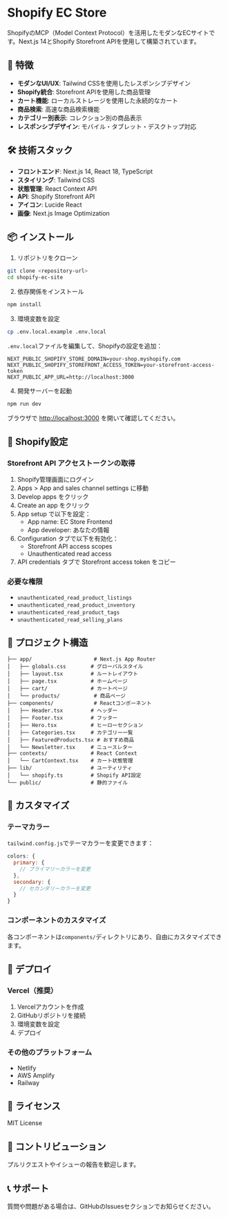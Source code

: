 # Shopify EC Store

ShopifyのMCP（Model Context Protocol）を活用したモダンなECサイトです。Next.js 14とShopify Storefront APIを使用して構築されています。

## 🚀 特徴

- **モダンなUI/UX**: Tailwind CSSを使用したレスポンシブデザイン
- **Shopify統合**: Storefront APIを使用した商品管理
- **カート機能**: ローカルストレージを使用した永続的なカート
- **商品検索**: 高速な商品検索機能
- **カテゴリー別表示**: コレクション別の商品表示
- **レスポンシブデザイン**: モバイル・タブレット・デスクトップ対応

## 🛠️ 技術スタック

- **フロントエンド**: Next.js 14, React 18, TypeScript
- **スタイリング**: Tailwind CSS
- **状態管理**: React Context API
- **API**: Shopify Storefront API
- **アイコン**: Lucide React
- **画像**: Next.js Image Optimization

## 📦 インストール

1. リポジトリをクローン
```bash
git clone <repository-url>
cd shopify-ec-site
```

2. 依存関係をインストール
```bash
npm install
```

3. 環境変数を設定
```bash
cp .env.local.example .env.local
```

`.env.local`ファイルを編集して、Shopifyの設定を追加：

```env
NEXT_PUBLIC_SHOPIFY_STORE_DOMAIN=your-shop.myshopify.com
NEXT_PUBLIC_SHOPIFY_STOREFRONT_ACCESS_TOKEN=your-storefront-access-token
NEXT_PUBLIC_APP_URL=http://localhost:3000
```

4. 開発サーバーを起動
```bash
npm run dev
```

ブラウザで [http://localhost:3000](http://localhost:3000) を開いて確認してください。

## 🏪 Shopify設定

### Storefront API アクセストークンの取得

1. Shopify管理画面にログイン
2. Apps > App and sales channel settings に移動
3. Develop apps をクリック
4. Create an app をクリック
5. App setup で以下を設定：
   - App name: EC Store Frontend
   - App developer: あなたの情報
6. Configuration タブで以下を有効化：
   - Storefront API access scopes
   - Unauthenticated read access
7. API credentials タブで Storefront access token をコピー

### 必要な権限

- `unauthenticated_read_product_listings`
- `unauthenticated_read_product_inventory`
- `unauthenticated_read_product_tags`
- `unauthenticated_read_selling_plans`

## 📁 プロジェクト構造

```
├── app/                    # Next.js App Router
│   ├── globals.css        # グローバルスタイル
│   ├── layout.tsx         # ルートレイアウト
│   ├── page.tsx           # ホームページ
│   ├── cart/              # カートページ
│   └── products/           # 商品ページ
├── components/             # Reactコンポーネント
│   ├── Header.tsx         # ヘッダー
│   ├── Footer.tsx         # フッター
│   ├── Hero.tsx           # ヒーローセクション
│   ├── Categories.tsx     # カテゴリー一覧
│   ├── FeaturedProducts.tsx # おすすめ商品
│   └── Newsletter.tsx     # ニュースレター
├── contexts/              # React Context
│   └── CartContext.tsx    # カート状態管理
├── lib/                   # ユーティリティ
│   └── shopify.ts         # Shopify API設定
└── public/                # 静的ファイル
```

## 🎨 カスタマイズ

### テーマカラー

`tailwind.config.js`でテーマカラーを変更できます：

```javascript
colors: {
  primary: {
    // プライマリーカラーを変更
  },
  secondary: {
    // セカンダリーカラーを変更
  }
}
```

### コンポーネントのカスタマイズ

各コンポーネントは`components/`ディレクトリにあり、自由にカスタマイズできます。

## 🚀 デプロイ

### Vercel（推奨）

1. Vercelアカウントを作成
2. GitHubリポジトリを接続
3. 環境変数を設定
4. デプロイ

### その他のプラットフォーム

- Netlify
- AWS Amplify
- Railway

## 📝 ライセンス

MIT License

## 🤝 コントリビューション

プルリクエストやイシューの報告を歓迎します。

## 📞 サポート

質問や問題がある場合は、GitHubのIssuesセクションでお知らせください。
